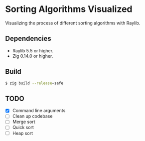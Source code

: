 # Sorting Algorithms Visualized
Visualizing the process of different sorting algorithms with Raylib.

## Dependencies
* Raylib 5.5 or higher.
* Zig 0.14.0 or higher.

## Build
```sh
$ zig build --release=safe
```

## TODO
- [X] Command line arguments
- [ ] Clean up codebase
- [ ] Merge sort
- [ ] Quick sort
- [ ] Heap sort
